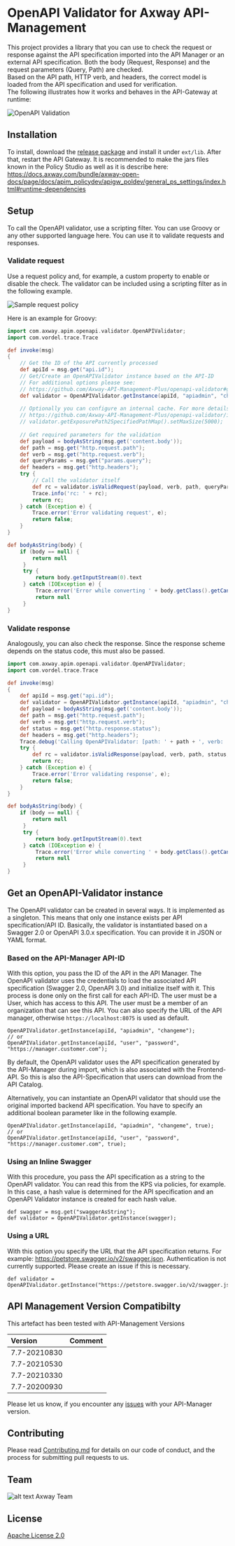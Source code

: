 # OpenAPI Validator for Axway API-Management

This project provides a library that you can use to check the request or response against the API specification imported into the API Manager or an external API specification. Both the body (Request, Response) and the request parameters (Query, Path) are checked.  
Based on the API path, HTTP verb, and headers, the correct model is loaded from the API specification and used for verification.  
The following illustrates how it works and behaves in the API-Gateway at runtime:  

![OpenAPI Validation](images/openapi-validation-overview.png)

## Installation

To install, download the [release package](https://github.com/Axway-API-Management-Plus/openapi-validator/releases) and install it under `ext/lib`. After that, restart the API Gateway. It is recommended to make the jars files known in the Policy Studio as well as it is describe here: https://docs.axway.com/bundle/axway-open-docs/page/docs/apim_policydev/apigw_poldev/general_ps_settings/index.html#runtime-dependencies

## Setup

To call the OpenAPI validator, use a scripting filter. You can use Groovy or any other supported language here. You can use it to validate requests and responses.  

### Validate request

Use a request policy and, for example, a custom property to enable or disable the check. The validator can be included using a scripting filter as in the following example.  

![Sample request policy](images/sample-policy.png)  

Here is an example for Groovy:  

```groovy
import com.axway.apim.openapi.validator.OpenAPIValidator;
import com.vordel.trace.Trace

def invoke(msg)
{
    // Get the ID of the API currently processed
    def apiId = msg.get("api.id");
    // Get/Create an OpenAPIValidator instance based on the API-ID
    // For additional options please see: 
    // https://github.com/Axway-API-Management-Plus/openapi-validator#get-an-openapi-validator-instance
    def validator = OpenAPIValidator.getInstance(apiId, "apiadmin", "changeme");
    
    // Optionally you can configure an internal cache. For more details please see:
    // https://github.com/Axway-API-Management-Plus/openapi-validator/issues/2
    // validator.getExposurePath2SpecifiedPathMap().setMaxSize(5000);
    
    // Get required parameters for the validation
    def payload = bodyAsString(msg.get('content.body'));
    def path = msg.get("http.request.path");
    def verb = msg.get("http.request.verb");
    def queryParams = msg.get("params.query");
    def headers = msg.get("http.headers");
    try {
        // Call the validator itself
        def rc = validator.isValidRequest(payload, verb, path, queryParams, headers);
        Trace.info('rc: ' + rc);
        return rc;
    } catch (Exception e) {
        Trace.error('Error validating request', e);
        return false;
    }
}

def bodyAsString(body) {
    if (body == null) {
        return null
     }
     try {
         return body.getInputStream(0).text
     } catch (IOException e) {
         Trace.error('Error while converting ' + body.getClass().getCanonicalName() + ' to java.lang.String.', e)
         return null
     }
}
```

### Validate response

Analogously, you can also check the response. Since the response scheme depends on the status code, this must also be passed.

```groovy
import com.axway.apim.openapi.validator.OpenAPIValidator;
import com.vordel.trace.Trace

def invoke(msg)
{
    def apiId = msg.get("api.id");
    def validator = OpenAPIValidator.getInstance(apiId, "apiadmin", "changeme");
    def payload = bodyAsString(msg.get('content.body'));
    def path = msg.get("http.request.path");
    def verb = msg.get("http.request.verb");
    def status = msg.get("http.response.status");
    def headers = msg.get("http.headers");
    Trace.debug('Calling OpenAPIValidator: [path: ' + path + ', verb: ' + verb + ', status: ' + status + ']');
    try {
        def rc = validator.isValidResponse(payload, verb, path, status, headers);
        return rc;
    } catch (Exception e) {
        Trace.error('Error validating response', e);
        return false;
    }
}

def bodyAsString(body) {
    if (body == null) {
        return null
     }
     try {
         return body.getInputStream(0).text
     } catch (IOException e) {
         Trace.error('Error while converting ' + body.getClass().getCanonicalName() + ' to java.lang.String.', e)
         return null
     }
}
```

## Get an OpenAPI-Validator instance

The OpenAPI validator can be created in several ways. It is implemented as a singleton. This means that only one instance exists per API specification/API ID. Basically, the validator is instantiated based on a Swagger 2.0 or OpenAPI 3.0.x specification. You can provide it in JSON or YAML format.

### Based on the API-Manager API-ID

With this option, you pass the ID of the API in the API Manager. The OpenAPI validator uses the credentials to load the associated API specification (Swagger 2.0, OpenAPI 3.0) and initialize itself with it. This process is done only on the first call for each API-ID. 
The user must be a User, which has access to this API. The user must be a member of an organization that can see this API.
You can also specify the URL of the API manager, otherwise `https://localhost:8075` is used as default.

```
OpenAPIValidator.getInstance(apiId, "apiadmin", "changeme");
// or
OpenAPIValidator.getInstance(apiId, "user", "password", "https://manager.customer.com");
```

By default, the OpenAPI validator uses the API specification generated by the API-Manager during import, which is also associated with the Frontend-API. So this is also the API-Specification that users can download from the API Catalog.

Alternatively, you can instantiate an OpenAPI validator that should use the original imported backend API specification. You have to specify an additional boolean parameter like in the following example.

```
OpenAPIValidator.getInstance(apiId, "apiadmin", "changeme", true);
// or
OpenAPIValidator.getInstance(apiId, "user", "password", "https://manager.customer.com", true);
```

### Using an Inline Swagger

With this procedure, you pass the API specification as a string to the OpenAPI validator. You can read this from the KPS via policies, for example. In this case, a hash value is determined for the API specification and an OpenAPI Validator instance is created for each hash value.

```
def swagger = msg.get("swaggerAsString");
def validator = OpenAPIValidator.getInstance(swagger);
```

### Using a URL

With this option you specify the URL that the API specification returns. For example: https://petstore.swagger.io/v2/swagger.json. Authentication is not currently supported. Please create an issue if this is necessary.

```
def validator = OpenAPIValidator.getInstance("https://petstore.swagger.io/v2/swagger.json");
```


## API Management Version Compatibilty

This artefact has been tested with API-Management Versions

| Version            | Comment         |
| :---               | :---            |
| 7.7-20210830       |                 |
| 7.7-20210530       |                 |
| 7.7-20210330       |                 |
| 7.7-20200930       |                 |

Please let us know, if you encounter any [issues](https://github.com/Axway-API-Management-Plus/openapi-validator/issues) with your API-Manager version.  

## Contributing

Please read [Contributing.md](https://github.com/Axway-API-Management-Plus/Common/blob/master/Contributing.md) for details on our code of conduct, and the process for submitting pull requests to us.

## Team

![alt text][Axwaylogo] Axway Team

[Axwaylogo]: https://github.com/Axway-API-Management/Common/blob/master/img/AxwayLogoSmall.png  "Axway logo"


## License
[Apache License 2.0](/LICENSE)
